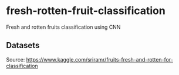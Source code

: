 # fresh-rotten-fruit-classification
Fresh and rotten fruits classification using CNN
## Datasets
Source: https://www.kaggle.com/sriramr/fruits-fresh-and-rotten-for-classification
